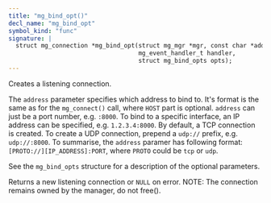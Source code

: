 ```yaml
---
title: "mg_bind_opt()"
decl_name: "mg_bind_opt"
symbol_kind: "func"
signature: |
  struct mg_connection *mg_bind_opt(struct mg_mgr *mgr, const char *address,
                                    mg_event_handler_t handler,
                                    struct mg_bind_opts opts);
---
```


Creates a listening connection.

The `address` parameter specifies which address to bind to. It's format is the same
as for the `mg_connect()` call, where `HOST` part is optional. `address`
can just be a port number, e.g. `:8000`. To bind to a specific interface,
an IP address can be specified, e.g. `1.2.3.4:8000`. By default, a TCP
connection is created. To create a UDP connection, prepend a `udp://` prefix,
e.g. `udp://:8000`. To summarise, the `address` paramer has following format:
`[PROTO://][IP_ADDRESS]:PORT`, where `PROTO` could be `tcp` or `udp`.

See the `mg_bind_opts` structure for a description of the optional
parameters.

Returns a new listening connection or `NULL` on error.
NOTE: The connection remains owned by the manager, do not free(). 

